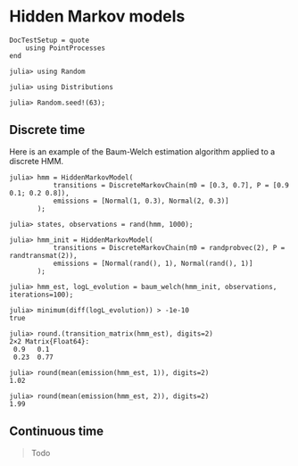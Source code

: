 # Hidden Markov models

```@meta
DocTestSetup = quote
    using PointProcesses
end
```

```jldoctest hmm
julia> using Random

julia> using Distributions

julia> Random.seed!(63);
```

## Discrete time

Here is an example of the Baum-Welch estimation algorithm applied to a discrete HMM.

```jldoctest hmm
julia> hmm = HiddenMarkovModel(
           transitions = DiscreteMarkovChain(π0 = [0.3, 0.7], P = [0.9 0.1; 0.2 0.8]),
           emissions = [Normal(1, 0.3), Normal(2, 0.3)]
       );

julia> states, observations = rand(hmm, 1000);

julia> hmm_init = HiddenMarkovModel(
           transitions = DiscreteMarkovChain(π0 = randprobvec(2), P = randtransmat(2)),
           emissions = [Normal(rand(), 1), Normal(rand(), 1)]
       );

julia> hmm_est, logL_evolution = baum_welch(hmm_init, observations, iterations=100);

julia> minimum(diff(logL_evolution)) > -1e-10
true

julia> round.(transition_matrix(hmm_est), digits=2)
2×2 Matrix{Float64}:
 0.9   0.1
 0.23  0.77

julia> round(mean(emission(hmm_est, 1)), digits=2)
1.02

julia> round(mean(emission(hmm_est, 2)), digits=2)
1.99
```

## Continuous time

> Todo